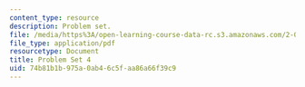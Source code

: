 ```yaml
---
content_type: resource
description: Problem set.
file: /media/https%3A/open-learning-course-data-rc.s3.amazonaws.com/2-004-dynamics-and-control-ii-spring-2008/74b81b1b975a0ab46c5faa86a66f39c9_ps4.pdf
file_type: application/pdf
resourcetype: Document
title: Problem Set 4
uid: 74b81b1b-975a-0ab4-6c5f-aa86a66f39c9
---
```

